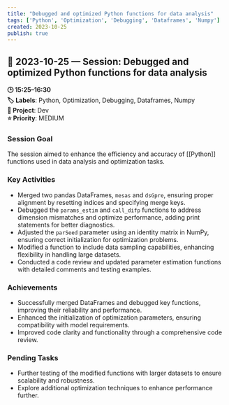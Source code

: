 ```yaml
---
title: "Debugged and optimized Python functions for data analysis"
tags: ['Python', 'Optimization', 'Debugging', 'Dataframes', 'Numpy']
created: 2023-10-25
publish: true
---
```


## 📅 2023-10-25 — Session: Debugged and optimized Python functions for data analysis

**🕒 15:25–16:30**  
**🏷️ Labels**: Python, Optimization, Debugging, Dataframes, Numpy  
**📂 Project**: Dev  
**⭐ Priority**: MEDIUM  


### Session Goal
The session aimed to enhance the efficiency and accuracy of [[Python]] functions used in data analysis and optimization tasks.

### Key Activities
- Merged two pandas DataFrames, `mesas` and `dsGpre`, ensuring proper alignment by resetting indices and specifying merge keys.
- Debugged the `params_estim` and `call_difp` functions to address dimension mismatches and optimize performance, adding print statements for better diagnostics.
- Adjusted the `parSeed` parameter using an identity matrix in NumPy, ensuring correct initialization for optimization problems.
- Modified a function to include data sampling capabilities, enhancing flexibility in handling large datasets.
- Conducted a code review and updated parameter estimation functions with detailed comments and testing examples.

### Achievements
- Successfully merged DataFrames and debugged key functions, improving their reliability and performance.
- Enhanced the initialization of optimization parameters, ensuring compatibility with model requirements.
- Improved code clarity and functionality through a comprehensive code review.

### Pending Tasks
- Further testing of the modified functions with larger datasets to ensure scalability and robustness.
- Explore additional optimization techniques to enhance performance further.
